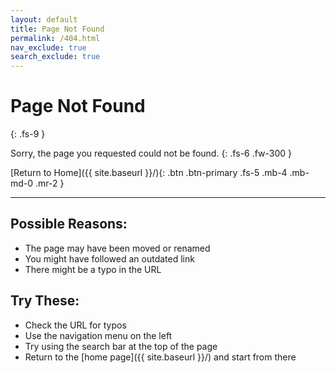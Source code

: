 ```yaml
---
layout: default
title: Page Not Found
permalink: /404.html
nav_exclude: true
search_exclude: true
---
```


# Page Not Found
{: .fs-9 }

Sorry, the page you requested could not be found.
{: .fs-6 .fw-300 }

[Return to Home]({{ site.baseurl }}/){: .btn .btn-primary .fs-5 .mb-4 .mb-md-0 .mr-2 }

---

## Possible Reasons:

- The page may have been moved or renamed
- You might have followed an outdated link
- There might be a typo in the URL

## Try These:

- Check the URL for typos
- Use the navigation menu on the left
- Try using the search bar at the top of the page
- Return to the [home page]({{ site.baseurl }}/) and start from there 